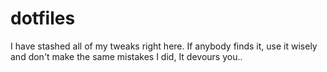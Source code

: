 # dotfiles
I have stashed all of my tweaks right here. If anybody finds it, use it wisely and don't make the same mistakes I did, It devours you..
